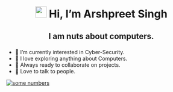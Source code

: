 # <p align = "center"> <img src="https://raw.githubusercontent.com/MartinHeinz/MartinHeinz/master/wave.gif" width="30px"> Hi, I’m Arshpreet Singh</p>
## <p align = "center"> I am nuts about computers.</p>
- 👀 I’m currently interested in Cyber-Security.
- 🌱 I love exploring anything about Computers.
- 🏃 Always ready to collaborate on projects.
- 🍟 Love to talk to people.

[![some numbers](https://github-readme-stats.vercel.app/api?username=ArshpreetS)](https://github.com/anuraghazra/github-readme-stats)
<!---
ArshpreetS/ArshpreetS is a ✨ special ✨ repository because its `README.md` (this file) appears on your GitHub profile.
You can click the Preview link to take a look at your changes.
--->

